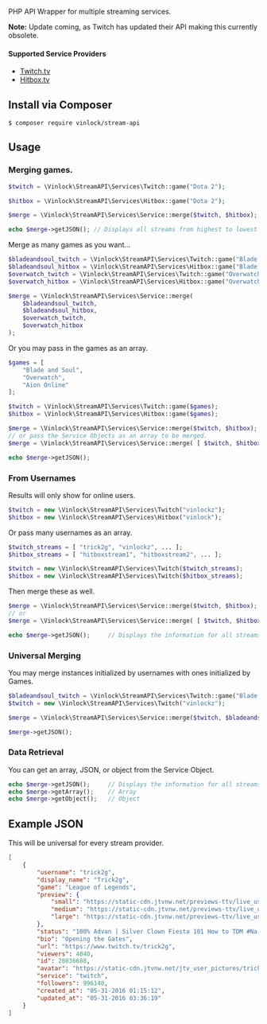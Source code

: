 PHP API Wrapper for multiple streaming services.

**Note:** Update coming, as Twitch has updated their API making this currently obsolete.

#### Supported Service Providers
* [Twitch.tv](http://www.twitch.tv)
* [Hitbox.tv](http://www.hitbox.tv)

## Install via Composer

```shell
$ composer require vinlock/stream-api
```

## Usage

### Merging games.
```php
$twitch = \Vinlock\StreamAPI\Services\Twitch::game("Dota 2");

$hitbox = \Vinlock\StreamAPI\Services\Hitbox::game("Dota 2");

$merge = \Vinlock\StreamAPI\Services\Service::merge($twitch, $hitbox);

echo $merge->getJSON(); // Displays all streams from highest to lowest viewers for Dota 2 on Twitch and Hitbox.
```
Merge as many games as you want...
```php
$bladeandsoul_twitch = \Vinlock\StreamAPI\Services\Twitch::game("Blade and Soul");
$bladeandsoul_hitbox = \Vinlock\StreamAPI\Services\Hitbox::game("Blade and Soul");
$overwatch_twitch = \Vinlock\StreamAPI\Services\Twitch::game("Overwatch");
$overwatch_hitbox = \Vinlock\StreamAPI\Services\Hitbox::game("Overwatch");

$merge = \Vinlock\StreamAPI\Services\Service::merge(
    $bladeandsoul_twitch,
    $bladeandsoul_hitbox, 
    $overwatch_twitch, 
    $overwatch_hitbox
);
```
Or you may pass in the games as an array.
```php
$games = [
    "Blade and Soul",
    "Overwatch",
    "Aion Online"
];

$twitch = \Vinlock\StreamAPI\Services\Twitch::game($games);
$hitbox = \Vinlock\StreamAPI\Services\Hitbox::game($games);

$merge = \Vinlock\StreamAPI\Services\Service::merge($twitch, $hitbox);
// or pass the Service Objects as an array to be merged.
$merge = \Vinlock\StreamAPI\Services\Service::merge( [ $twitch, $hitbox ] );

echo $merge->getJSON();
```

### From Usernames
Results will only show for online users.
```php
$twitch = new \Vinlock\StreamAPI\Services\Twitch("vinlockz");
$hitbox = new \Vinlock\StreamAPI\Services\Hitbox("vinlock");
```
Or pass many usernames as an array.
```php
$twitch_streams = [ "trick2g", "vinlockz", ... ];
$hitbox_streams = [ "hitboxstream1", "hitboxstream2", ... ];

$twitch = new \Vinlock\StreamAPI\Services\Twitch($twitch_streams);
$hitbox = new \Vinlock\StreamAPI\Services\Twitch($hitbox_streams);
```
Then merge these as well.
```php
$merge = \Vinlock\StreamAPI\Services\Service::merge($twitch, $hitbox);
// or
$merge = \Vinlock\StreamAPI\Services\Service::merge( [ $twitch, $hitbox ] );

echo $merge->getJSON();     // Displays the information for all streams merged as JSON.
```

### Universal Merging
You may merge instances initialized by usernames with ones initialized by Games.
```php
$bladeandsoul_twitch = \Vinlock\StreamAPI\Services\Twitch::game("Blade and Soul");
$twitch = new \Vinlock\StreamAPI\Services\Twitch("vinlockz");

$merge = \Vinlock\StreamAPI\Services\Service::merge($twitch, $bladeandsoul_twitch);

$merge->getJSON();
```

### Data Retrieval
You can get an array, JSON, or object from the Service Object.
```php
echo $merge->getJSON();     // Displays the information for all streams merged as JSON.
echo $merge->getArray();    // Array
echo $merge->getObject();   // Object
```

## Example JSON
This will be universal for every stream provider.
```json
[
    {
        "username": "trick2g",
        "display_name": "Trick2g",
        "game": "League of Legends",
        "preview": {
            "small": "https://static-cdn.jtvnw.net/previews-ttv/live_user_trick2g-80x45.jpg",
            "medium": "https://static-cdn.jtvnw.net/previews-ttv/live_user_trick2g-320x180.jpg",
            "large": "https://static-cdn.jtvnw.net/previews-ttv/live_user_trick2g-640x360.jpg"
        },
        "status": "100% Advan | Silver Clown Fiesta 101 How to TDM #Na Throws @Trick2g Day 35 No Sodabull",
        "bio": "Opening the Gates",
        "url": "https://www.twitch.tv/trick2g",
        "viewers": 4040,
        "id": 28036688,
        "avatar": "https://static-cdn.jtvnw.net/jtv_user_pictures/trick2g-profile_image-291046f75304f006-300x300.jpeg",
        "service": "twitch",
        "followers": 996140,
        "created_at": "05-31-2016 01:15:12",
        "updated_at": "05-31-2016 03:36:19"
    }
]
```
